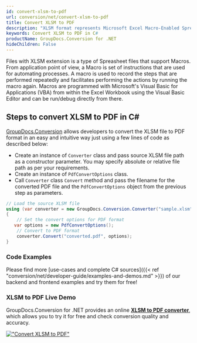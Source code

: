 ```yaml
---
id: convert-xlsm-to-pdf
url: conversion/net/convert-xlsm-to-pdf
title: Convert XLSM to PDF
description: "XLSM format represents Microsoft Excel Macro-Enabled Spreadsheet with .xlsm extension. Learn how to convert XLSM to PDF file programmatically in C# language using GroupDocs.Conversion for .NET library."
keywords: Convert XLSM to PDF in C#
productName: GroupDocs.Conversion for .NET
hideChildren: False
---
```


Files with XLSM extension is a type of Spreasheet files that support Macros. From application point of view, a Macro is set of instructions that are used for automating processes. A macro is used to record the steps that are performed repeatedly and facilitates performing the actions by running the macro again. Macros are programmed with Microsoft's Visual Basic for Applications (VBA) from within the Excel Workbook using the Visual Basic Editor and can be run/debug directly from there.

## Steps to convert XLSM to PDF in C#

[GroupDocs.Conversion](https://products.groupdocs.com/conversion/net) allows developers to convert the XLSM file to PDF format in an easy and intuitive way just using a few lines of code as described below:

* Create an instance of `Converter` class and pass source XLSM file path as a constructor parameter. You may specify absolute or relative file path as per your requirements. 
* Create an instance of `PdfConvertOptions` class.
* Call `Converter` class `Convert` method and pass the filename for the converted PDF file and the `PdfConvertOptions` object from the previous step as parameters.

```csharp
// Load the source XLSM file
using (var converter = new GroupDocs.Conversion.Converter("sample.xlsm"))
{
    // Set the convert options for PDF format
   var options = new PdfConvertOptions();
    // Convert to PDF format
    converter.Convert("converted.pdf", options);
}
```

### Code Examples

Please find more [use-cases and complete C# sources]({{< ref "conversion/net/developer-guide/examples-and-demos.md" >}}) of our backend and frontend examples and try them for free!

### XLSM to PDF Live Demo

GroupDocs.Conversion for .NET provides an online [**XLSM to PDF converter**](https://products.groupdocs.app/conversion/xlsm-to-pdf), which allows you to try it for free and check conversion quality and accuracy.

[!["Convert XLSM to PDF"](conversion/net/images/convert-to-pdf/convert-xlsm-to-pdf.png)](https://products.groupdocs.app/conversion/xlsm-to-pdf)